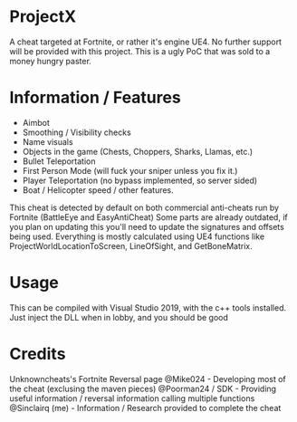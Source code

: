 # ProjectX
A cheat targeted at Fortnite, or rather it's engine UE4.
No further support will be provided with this project. This is a ugly PoC that was sold to a money hungry paster.

# Information / Features

- Aimbot
- Smoothing / Visibility checks
- Name visuals
- Objects in the game (Chests, Choppers, Sharks, Llamas, etc.)
- Bullet Teleportation
- First Person Mode (will fuck your sniper unless you fix it.)
- Player Teleportation (no bypass implemented, so server sided)
- Boat / Helicopter speed / other features.

This cheat is detected by default on both commercial anti-cheats run by Fortnite (BattleEye and EasyAntiCheat)
Some parts are already outdated, if you plan on updating this you'll need to update the signatures and offsets being used.
Everything is mostly calculated using UE4 functions like ProjectWorldLocationToScreen, LineOfSight, and GetBoneMatrix.

# Usage
This can be compiled with Visual Studio 2019, with the c++ tools installed.
Just inject the DLL when in lobby, and you should be good

# Credits

Unknowncheats's Fortnite Reversal page
@Mike024 - Developing most of the cheat (exclusing the maven pieces)
@Poorman24 / SDK - Providing useful information / reversal information calling multiple functions
@Sinclairq (me) - Information / Research provided to complete the cheat
